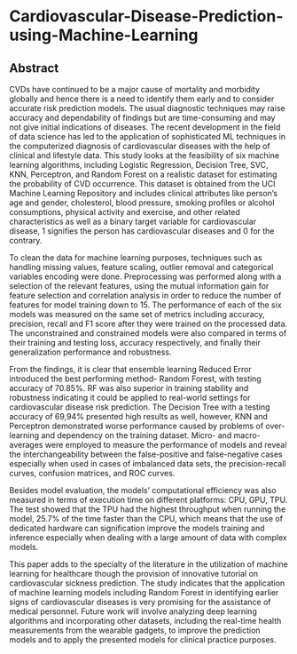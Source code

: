 # Cardiovascular-Disease-Prediction-using-Machine-Learning

## Abstract
CVDs have continued to be a major cause of mortality and morbidity globally and hence there is a need to identify them early and to consider accurate risk prediction models. The usual diagnostic techniques may raise accuracy and dependability of findings but are time-consuming and may not give initial indications of diseases. The recent development in the field of data science has led to the application of sophisticated ML techniques in the computerized diagnosis of cardiovascular diseases with the help of clinical and lifestyle data. This study looks at the feasibility of six machine learning algorithms, including Logistic Regression, Decision Tree, SVC, KNN, Perceptron, and Random Forest on a realistic dataset for estimating the probability of CVD occurrence. This dataset is obtained from the UCI Machine Learning Repository and includes clinical attributes like person’s age and gender, cholesterol, blood pressure, smoking profiles or alcohol consumptions, physical activity and exercise, and other related characteristics as well as a binary target variable for cardiovascular disease, 1 signifies the person has cardiovascular diseases and 0 for the contrary.

To clean the data for machine learning purposes, techniques such as handling missing values, feature scaling, outlier removal and categorical variables encoding were done. Preprocessing was performed along with a selection of the relevant features, using the mutual information gain for feature selection and correlation analysis in order to reduce the number of features for model training down to 15. The performance of each of the six models was measured on the same set of metrics including accuracy, precision, recall and F1 score after they were trained on the processed data. The unconstrained and constrained models were also compared in terms of their training and testing loss, accuracy respectively, and finally their generalization performance and robustness.

From the findings, it is clear that ensemble learning Reduced Error introduced the best performing method- Random Forest, with testing accuracy of 70.85%. RF was also superior in training stability and robustness indicating it could be applied to real-world settings for cardiovascular disease risk prediction. The Decision Tree with a testing accuracy of 69,94% presented high results as well, however, KNN and Perceptron demonstrated worse performance caused by problems of over-learning and dependency on the training dataset. Micro- and macro-averages were employed to measure the performance of models and reveal the interchangeability between the false-positive and false-negative cases especially when used in cases of imbalanced data sets, the precision-recall curves, confusion matrices, and ROC curves.

Besides model evaluation, the models’ computational efficiency was also measured in terms of execution time on different platforms: CPU, GPU, TPU. The test showed that the TPU had the highest throughput when running the model, 25.7% of the time faster than the CPU, which means that the use of dedicated hardware can signification improve the models training and inference especially when dealing with a large amount of data with complex models.

This paper adds to the specialty of the literature in the utilization of machine learning for healthcare though the provision of innovative tutorial on cardiovascular sickness prediction. The study indicates that the application of machine learning models including Random Forest in identifying earlier signs of cardiovascular diseases is very promising for the assistance of medical personnel. Future work will involve analyzing deep learning algorithms and incorporating other datasets, including the real-time health measurements from the wearable gadgets, to improve the prediction models and to apply the presented models for clinical practice purposes.
